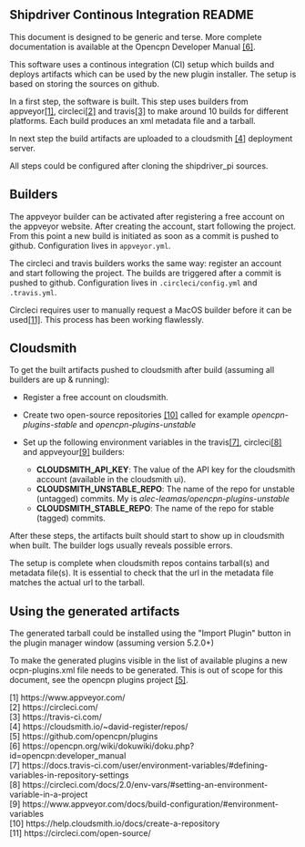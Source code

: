 Shipdriver Continous Integration README
---------------------------------------

This document is designed to be generic and terse. More complete 
documentation is available at the Opencpn Developer Manual [[6]](#fn6).

This software uses a continous integration (CI) setup which builds and
deploys artifacts which can be used by the new plugin installer. The
setup is based on storing the sources on github.

In a first step, the software is built. This step uses builders from
appveyor[[1]](#fn1), circleci[[2]](#fn2) and travis[[3]](#fn3) to make
around 10  builds for different platforms. Each build  produces an xml
metadata file and a tarball.

In next step the build artifacts are uploaded to a cloudsmith [[4]](#fn4)
deployment server.

All steps could be configured after cloning the shipdriver\_pi sources.

Builders
--------

The appveyor builder can be activated after registering a free account
on the appveyor website. After creating the account, start following the 
project. From this point a new build is initiated as soon as a commit is
pushed to github. Configuration lives in `appveyor.yml`.

The circleci and travis builders works the same way: register an account
and start following the project. The builds are triggered after a commit
is pushed to github. Configuration lives in `.circleci/config.yml` and
`.travis.yml`.

Circleci requires user to manually request a MacOS builder before it can
be used[[11]](#fn11). This process has been working flawlessly.


Cloudsmith
----------
To get the built artifacts pushed to cloudsmith after build (assuming all
builders are up & running):

  - Register a free account on cloudsmith.
  - Create two open-source repositories [[10]](#fn10) called for example
    *opencpn-plugins-stable* and *opencpn-plugins-unstable*
  - Set up the following environment variables in the travis[[7]](#fn7),
    circleci[[8]](#fn8) and appveyour[[9]](#fn9) builders:

     - **CLOUDSMITH_API_KEY**: The value of the API key for the cloudsmith
       account (available in the cloudsmith ui).
     - **CLOUDSMITH_UNSTABLE_REPO**: The name of the repo for unstable
       (untagged) commits. My is *alec-leamas/opencpn-plugins-unstable*
     - **CLOUDSMITH_STABLE_REPO**: The name of the repo for stable (tagged)
       commits.

After these steps, the artifacts built should start to show up in cloudsmith
when built. The builder logs usually reveals possible errors.

The setup is complete when cloudsmith repos contains tarball(s) and metadata 
file(s). It is essential to check that the url in the metadata file matches
the actual url to the tarball.


Using the generated artifacts
-----------------------------

The generated tarball could be installed using the "Import Plugin" button in
the plugin manager window (assuming version 5.2.0+)

To make the generated plugins visible in the list of available plugins a new
ocpn-plugins.xml file needs to be generated. This is out of scope for this
document, see the opencpn plugins project [[5]](#fn5).

<div id="fn1"/> [1] https://www.appveyor.com/ <br>
<div id="fn2"/> [2] https://circleci.com/ <br>
<div id="fn3"/> [3] https://travis-ci.com/ <br>
<div id="fn4"/> [4] https://cloudsmith.io/~david-register/repos/ <br>
<div id="fn5"/> [5] https://github.com/opencpn/plugins <br>
<div id="fn6"/> [6] https://opencpn.org/wiki/dokuwiki/doku.php?id=opencpn:developer_manual <br>

<div id="fn7"/> [7] https://docs.travis-ci.com/user/environment-variables/#defining-variables-in-repository-settings <br>
<div id="fn8"/> [8] https://circleci.com/docs/2.0/env-vars/#setting-an-environment-variable-in-a-project <br>
<div id="fn9"/> [9] https://www.appveyor.com/docs/build-configuration/#environment-variables <br>
<div id="fn10"/> [10] https://help.cloudsmith.io/docs/create-a-repository <br>
<div id="fn11"/> [11] https://circleci.com/open-source/ <br>

